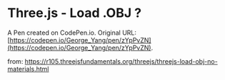 # Three.js - Load .OBJ ?

A Pen created on CodePen.io. Original URL: [https://codepen.io/George_Yang/pen/zYpPvZN](https://codepen.io/George_Yang/pen/zYpPvZN).

from: https://r105.threejsfundamentals.org/threejs/threejs-load-obj-no-materials.html
